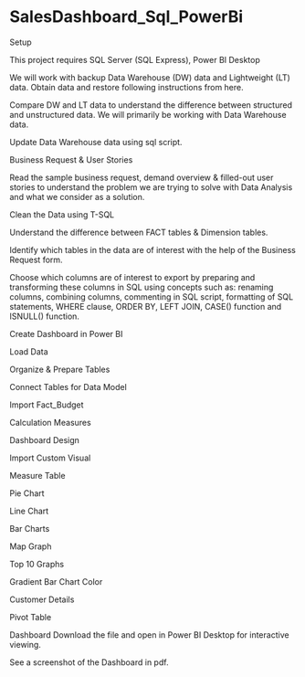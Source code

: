 # SalesDashboard_Sql_PowerBi

Setup

This project requires SQL Server (SQL Express), Power BI Desktop

We will work with backup Data Warehouse (DW) data and Lightweight (LT) data. Obtain data and restore following instructions from here.

Compare DW and LT data to understand the difference between structured and unstructured data. We will primarily be working with Data Warehouse data.

Update Data Warehouse data using sql script.

Business Request & User Stories

Read the sample business request, demand overview & filled-out user stories to understand the problem we are trying to solve with Data Analysis and what we consider as a solution.

Clean the Data using T-SQL

Understand the difference between FACT tables & Dimension tables.

Identify which tables in the data are of interest with the help of the Business Request form.

Choose which columns are of interest to export by preparing and transforming these columns in SQL using concepts such as: renaming columns, combining columns, commenting in SQL script, formatting of SQL statements, WHERE clause, ORDER BY, LEFT JOIN, CASE() function and ISNULL() function.

Create Dashboard in Power BI

Load Data

Organize & Prepare Tables

Connect Tables for Data Model

Import Fact_Budget

Calculation Measures

Dashboard Design

Import Custom Visual

Measure Table

Pie Chart

Line Chart

Bar Charts

Map Graph

Top 10 Graphs

Gradient Bar Chart Color

Customer Details

Pivot Table

Dashboard
Download the file and open in Power BI Desktop for interactive viewing.

See a screenshot of the Dashboard in pdf.
